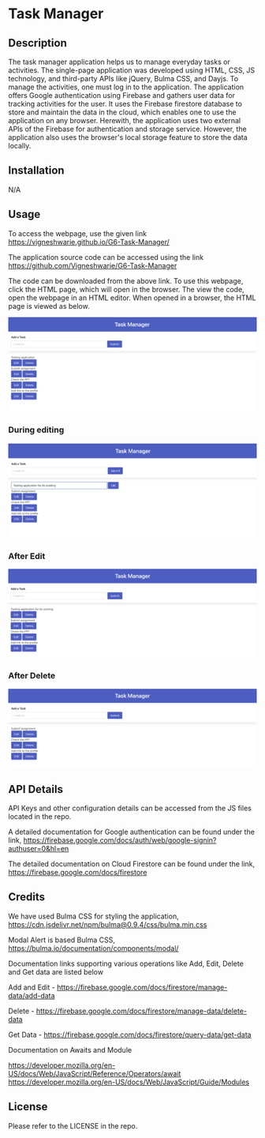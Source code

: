 # Task Manager

## Description

The task manager application helps us to manage everyday tasks or activities. The single-page application was developed using HTML, CSS, JS technology, and third-party APIs like jQuery, Bulma CSS, and Dayjs. To manage the activities, one must log in to the application. The application offers Google authentication using Firebase and gathers user data for tracking activities for the user. It uses the Firebase firestore database to store and maintain the data in the cloud, which enables one to use the application on any browser. Herewith, the application uses two external APIs of the Firebase for authentication and storage service. However, the application also uses the browser's local storage feature to store the data locally.

## Installation

N/A

## Usage

To access the webpage, use the given link  https://vigneshwarie.github.io/G6-Task-Manager/

The application source code can be accessed using the link https://github.com/Vigneshwarie/G6-Task-Manager

The code can be downloaded from the above link. To use this webpage, click the HTML page, which will open in the browser. The view the code, open the webpage in an HTML editor. When opened in a browser, the HTML page is viewed as below.

![Alt text](assets/images/LandingPageAfterLogin.png)

### During editing
![Alt text](assets/images/EditScreen.png)

### After Edit
![Alt text](assets/images/AfterEdit.png)

### After Delete
![Alt text](assets/images/AfterDelete.png)

## API Details

API Keys and other configuration details can be accessed from the JS files located in the repo.

A detailed documentation for Google authentication can be found under the link, https://firebase.google.com/docs/auth/web/google-signin?authuser=0&hl=en

The detailed documentation on Cloud Firestore can be found under the link, https://firebase.google.com/docs/firestore

## Credits

We have used Bulma CSS for styling the application, https://cdn.jsdelivr.net/npm/bulma@0.9.4/css/bulma.min.css

Modal Alert is based Bulma CSS, https://bulma.io/documentation/components/modal/

Documentation links supporting various operations like Add, Edit, Delete and Get data are listed below

Add and Edit - https://firebase.google.com/docs/firestore/manage-data/add-data

Delete - https://firebase.google.com/docs/firestore/manage-data/delete-data

Get Data - https://firebase.google.com/docs/firestore/query-data/get-data

Documentation on Awaits and Module

https://developer.mozilla.org/en-US/docs/Web/JavaScript/Reference/Operators/await
https://developer.mozilla.org/en-US/docs/Web/JavaScript/Guide/Modules

## License

Please refer to the LICENSE in the repo.